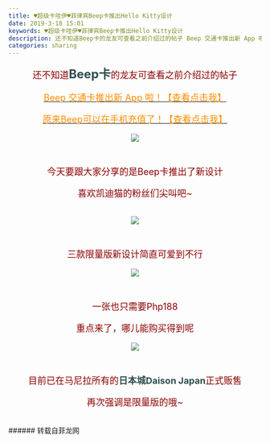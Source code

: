 ```yaml
---
title: ♥超级卡哇伊♥菲律宾Beep卡推出Hello Kitty设计
date: 2019-3-18 15:01
keywords: ♥超级卡哇伊♥菲律宾Beep卡推出Hello Kitty设计
description: 还不知道Beep卡的龙友可查看之前介绍过的帖子 Beep 交通卡推出新 App 啦！【查看点击我】原来Beep可以在手机充值了！【查看点击我】今天要跟大家分享的是Beep卡推出了新设计喜欢凯迪猫的粉丝们尖叫吧~三款限量版新设计简直可爱到不行
categories: sharing
---
```

<td class="t_f" id="postmessage_3249310">

<div align="center"><font size="4"><font color="#8b0000">还不知道</font></font><font size="5"><font color="#2f4f4f"><strong>Beep卡</strong></font></font><font size="4"><font color="#8b0000">的龙友可查看之前介绍过的帖子</font></font></div><br/>
<div align="center"><a href="http://www.flw.ph/forum.php?mod=viewthread&amp;tid=421192&amp;highlight=beep" target="_blank"><font size="4"><font color="#ff8c00"> Beep 交通卡推出新 App 啦！【查看点击我】</font></font></a></div><br/>
<div align="center"><a href="http://www.flw.ph/forum.php?mod=viewthread&amp;tid=360328&amp;highlight=beep" target="_blank"><font size="4"><font color="#ff8c00">原来Beep可以在手机充值了！【查看点击我】</font></font></a></div><br/>
<div align="center"><font size="4"><font color="#8b0000">

<img aid="1116290" data-cf-modified-5c11abd853ef57133289e200-="" file="data/attachment/forum/201903/18/144619ok44rrrf1i4v1dkj.jpg.thumb.jpg" id="aimg_1116290" inpost="1" onclick="" onmouseover="" src="http://www.flw.ph/data/attachment/forum/201903/18/144619ok44rrrf1i4v1dkj.jpg" style="cursor:pointer" zoomfile="data/attachment/forum/201903/18/144619ok44rrrf1i4v1dkj.jpg"/>


</font></font></div><br/>
<div align="center"><font size="4"><font color="#8b0000">今天要跟大家分享的是Beep卡推出了新设计</font></font></div><br/>
<div align="center"><font size="4"><font color="#8b0000">喜欢凯迪猫的粉丝们尖叫吧~</font></font></div><br/>
<br/>
<div align="center"><font size="4"><font color="#8b0000">

<img aid="1116288" data-cf-modified-5c11abd853ef57133289e200-="" file="data/attachment/forum/201903/18/144619o2htu933o95zjs2r.jpg.thumb.jpg" id="aimg_1116288" inpost="1" onclick="" onmouseover="" src="http://www.flw.ph/data/attachment/forum/201903/18/144619o2htu933o95zjs2r.jpg" style="cursor:pointer" zoomfile="data/attachment/forum/201903/18/144619o2htu933o95zjs2r.jpg"/>


</font></font></div><br/>
<div align="center"><font size="4"><font color="#8b0000">三款限量版新设计简直可爱到不行</font></font></div><br/>
<div align="center"><font size="4"><font color="#8b0000">

<img aid="1116287" data-cf-modified-5c11abd853ef57133289e200-="" file="data/attachment/forum/201903/18/144618n30b5yg7og5o753k.jpg.thumb.jpg" id="aimg_1116287" inpost="1" onclick="" onmouseover="" src="http://www.flw.ph/data/attachment/forum/201903/18/144618n30b5yg7og5o753k.jpg" style="cursor:pointer" zoomfile="data/attachment/forum/201903/18/144618n30b5yg7og5o753k.jpg"/>


</font></font></div><br/>
<div align="center"><font size="4"><font color="#8b0000">一张也只需要Php188</font></font></div><br/>
<div align="center"><font size="4"><font color="#8b0000">重点来了，哪儿能购买得到呢</font></font></div><br/>
<div align="center"><font size="4"><font color="#8b0000">

<img aid="1116311" data-cf-modified-5c11abd853ef57133289e200-="" file="data/attachment/forum/201903/18/145952ihkc2yuzzc3xlxee.png.thumb.jpg" id="aimg_1116311" inpost="1" onclick="" onmouseover="" src="http://www.flw.ph/data/attachment/forum/201903/18/145952ihkc2yuzzc3xlxee.png" style="cursor:pointer" zoomfile="data/attachment/forum/201903/18/145952ihkc2yuzzc3xlxee.png"/>


</font></font></div><br/>
<div align="center"><font size="4"><font color="#8b0000">目前已在马尼拉所有的</font><font color="#2f4f4f"><strong>日本城Daison Japan</strong></font><font color="#8b0000">正式贩售</font></font></div><br/>
<div align="center"><font size="4"><font color="#8b0000">再次强调是限量版的哦~</font></font></div><br/>
<br/>
</td>
###### 转载自菲龙网